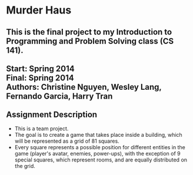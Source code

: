 # Murder Haus
This is the final project to my Introduction to Programming and Problem Solving class (CS 141).<br>
<br>
Start: Spring 2014<br>
Final: Spring 2014<br>
Authors: Christine Nguyen, Wesley Lang, Fernando Garcia, Harry Tran<br>
<br>
Assignment Description
----------------------
- This is a team project.
- The goal is to create a game that takes place inside a building, which will be represented as a grid of 81 squares. 
- Every square represents a possible position for different entities in the game (player's avatar, enemies, power-ups), 
with the exception of 9 special squares, which represent rooms, and are equally distributed on the grid.
